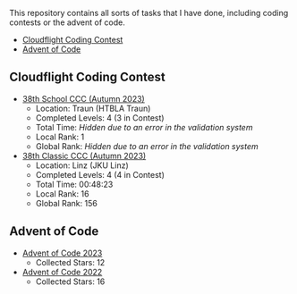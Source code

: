 This repository contains all sorts of tasks that I have done, 
including coding contests or the advent of code.

- [Cloudflight Coding Contest](#cloudflight-coding-contest)
- [Advent of Code](#advent-of-code)

## Cloudflight Coding Contest
- [38th School CCC (Autumn 2023)](CCC2023Autumn/src/main/kotlin/me/golentrio/school)
  - Location: Traun (HTBLA Traun)
  - Completed Levels: 4 (3 in Contest)
  - Total Time: _Hidden due to an error in the validation system_
  - Local Rank: 1
  - Global Rank: _Hidden due to an error in the validation system_
- [38th Classic CCC (Autumn 2023)](CCC2023Autumn/src/main/kotlin/me/golentrio/classic)
  - Location: Linz (JKU Linz)
  - Completed Levels: 4 (4 in Contest)
  - Total Time: 00:48:23
  - Local Rank: 16
  - Global Rank: 156

## Advent of Code
- [Advent of Code 2023](AdventOfCode2023/src/main/kotlin/me/aoc)
  - Collected Stars: 12
- [Advent of Code 2022](AdventOfCode2022/src/main/kotlin/me/aoc)
  - Collected Stars: 16